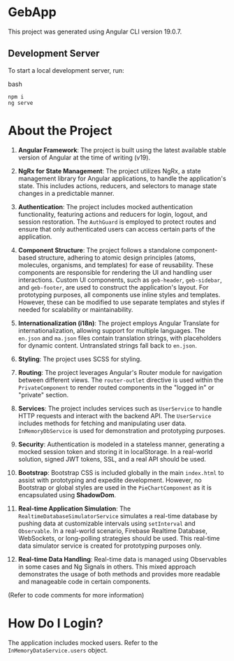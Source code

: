 # GebApp

This project was generated using Angular CLI version 19.0.7.

## Development Server

To start a local development server, run:

bash

```
npm i
ng serve

```

# About the Project

1.  **Angular Framework**: The project is built using the latest available stable version of Angular at the time of writing (v19).
2.  **NgRx for State Management**: The project utilizes NgRx, a state management library for Angular applications, to handle the application's state. This includes actions, reducers, and selectors to manage state changes in a predictable manner.
3.  **Authentication**: The project includes mocked authentication functionality, featuring actions and reducers for login, logout, and session restoration. The `AuthGuard` is employed to protect routes and ensure that only authenticated users can access certain parts of the application.
4.  **Component Structure**: The project follows a standalone component-based structure, adhering to atomic design principles (atoms, molecules, organisms, and templates) for ease of reusability. These components are responsible for rendering the UI and handling user interactions. Custom UI components, such as `geb-header`, `geb-sidebar`, and `geb-footer`, are used to construct the application's layout. For prototyping purposes, all components use inline styles and templates. However, these can be modified to use separate templates and styles if needed for scalability or maintainability.
5.  **Internationalization (i18n)**: The project employs Angular Translate for internationalization, allowing support for multiple languages. The `en.json` and `ma.json` files contain translation strings, with placeholders for dynamic content. Untranslated strings fall back to `en.json`.
6.  **Styling**: The project uses SCSS for styling.
7.  **Routing**: The project leverages Angular's Router module for navigation between different views. The `router-outlet` directive is used within the `PrivateComponent` to render routed components in the "logged in" or "private" section.
8.  **Services**: The project includes services such as `UserService` to handle HTTP requests and interact with the backend API. The `UserService` includes methods for fetching and manipulating user data. `InMemoryDbService` is used for demonstration and prototyping purposes.
9.  **Security**: Authentication is modeled in a stateless manner, generating a mocked session token and storing it in localStorage. In a real-world solution, signed JWT tokens, SSL, and a real API should be used.
10. **Bootstrap**: Bootstrap CSS is included globally in the main `index.html` to assist with prototyping and expedite development. However, no Bootstrap or global styles are used in the `PieChartComponent` as it is encapsulated using **ShadowDom**.

11. **Real-time Application Simulation**: The `RealtimeDatabaseSimulatorService` simulates a real-time database by pushing data at customizable intervals using `setInterval` and `Observable`. In a real-world scenario, Firebase Realtime Database, WebSockets, or long-polling strategies should be used. This real-time data simulator service is created for prototyping purposes only.

12. **Real-time Data Handling**: Real-time data is managed using Observables in some cases and Ng Signals in others. This mixed approach demonstrates the usage of both methods and provides more readable and manageable code in certain components.

(Refer to code comments for more information)

# How Do I Login?

The application includes mocked users. Refer to the `InMemoryDataService.users` object.
